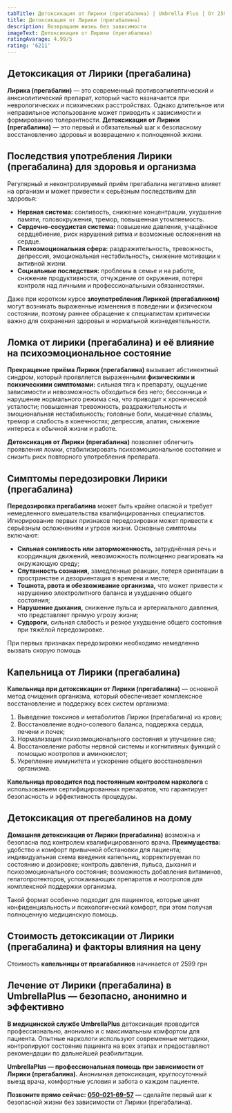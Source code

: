 ```yaml
---
tabTitle: Детоксикация от Лирики (прегабалина) | Umbrella Plus | От 2599 грн
title: Детоксикация от Лирики (прегабалина)
description: Возвращаем жизнь без зависимости
imageText: Детоксикация от Лирики (прегабалина)
ratingAvarage: 4.99/5
rating: '6211'
---
```


## Детоксикация от Лирики (прегабалина)

**Лирика (прегабалин)** — это современный противоэпилептический и анксиолитический препарат, который часто назначается при неврологических и психических расстройствах. Однако длительное или неправильное использование может приводить к зависимости и формированию толерантности. **Детоксикация от Лирики (прегабалина)** — это первый и обязательный шаг к безопасному восстановлению здоровья и возвращению к полноценной жизни.

## Последствия употребления Лирики (прегабалина) для здоровья и организма

Регулярный и неконтролируемый приём прегабалина негативно влияет на организм и может привести к серьёзным последствиям для здоровья:

* **Нервная система:** сонливость, снижение концентрации, ухудшение памяти, головокружения, тремор, повышенная утомляемость.
* **Сердечно-сосудистая система:** повышение давления, учащённое сердцебиение, риск нарушений ритма и возможные осложнения на сердце.
* **Психоэмоциональная сфера:** раздражительность, тревожность, депрессия, эмоциональная нестабильность, снижение мотивации к активной жизни.
* **Социальные последствия:** проблемы в семье и на работе, снижение продуктивности, отчуждение от окружения, потеря контроля над личными и профессиональными обязанностями.

Даже при коротком курсе **злоупотребления Лирикой (прегабалином)** могут возникать выраженные изменения в поведении и физическом состоянии, поэтому раннее обращение к специалистам критически важно для сохранения здоровья и нормальной жизнедеятельности.

## Ломка от лирики (прегабалина) и её влияние на психоэмоциональное состояние

**Прекращение приёма Лирики (прегабалина)** вызывает абстинентный синдром, который проявляется выраженными **физическими и психическими симптомами:** сильная тяга к препарату, ощущение зависимости и невозможность обходиться без него; бессонница и нарушение нормального режима сна, что приводит к хронической усталости; повышенная тревожность, раздражительность и эмоциональная нестабильность; головные боли, мышечные спазмы, тремор и слабость в конечностях; депрессия, апатия, снижение интереса к обычной жизни и работе.

**Детоксикация от Лирики (прегабалина)** позволяет облегчить проявления ломки, стабилизировать психоэмоциональное состояние и снизить риск повторного употребления препарата.

## Симптомы передозировки Лирики (прегабалина)

**Передозировка прегабалина** может быть крайне опасной и требует немедленного вмешательства квалифицированных специалистов. Игнорирование первых признаков передозировки может привести к серьёзным осложнениям и угрозе жизни. Основные симптомы включают:

* **Сильная сонливость или заторможенность,** затруднённая речь и координация движений, невозможность полноценно реагировать на окружающую среду;
* **Спутанность сознания,** замедленные реакции, потеря ориентации в пространстве и дезориентация в времени и месте;
* **Тошнота, рвота и обезвоживание организма,** что может привести к нарушению электролитного баланса и ухудшению общего состояния;
* **Нарушение дыхания,** снижение пульса и артериального давления, что представляет прямую угрозу жизни;
* **Судороги,** сильная слабость и резкое ухудшение общего состояния при тяжёлой передозировке.

При первых признаках передозировки необходимо немедленно вызвать скорую помощь

## Капельница от Лирики (прегабалина)

**Капельница при детоксикации от Лирики (прегабалина)** — основной метод очищения организма, который обеспечивает комплексное восстановление и поддержку всех систем организма:

1. Выведение токсинов и метаболитов Лирики (прегабалина) из крови;
2. Восстановление водно-солевого баланса, поддержка сердца, печени и почек;
3. Нормализация психоэмоционального состояния и улучшение сна;
4. Восстановление работы нервной системы и когнитивных функций с помощью ноотропов и аминокислот;
5. Укрепление иммунитета и ускорение общего восстановления организма.

**Капельница проводится под постоянным контролем нарколога** с использованием сертифицированных препаратов, что гарантирует безопасность и эффективность процедуры.

## Детоксикация от прегебалинов на дому

**Домашняя детоксикация от Лирики (прегабалина)** возможна и безопасна под контролем квалифицированного врача. **Преимущества:** удобство и комфорт привычной обстановки для пациента; индивидуальная схема введения капельниц, корректируемая по состоянию и дозировке; контроль давления, пульса, дыхания и психоэмоционального состояния; возможность добавления витаминов, гепатопротекторов, успокаивающих препаратов и ноотропов для комплексной поддержки организма.

Такой формат особенно подходит для пациентов, которые ценят конфиденциальность и психологический комфорт, при этом получая полноценную медицинскую помощь.

## Стоимость детоксикации от Лирики (прегабалина) и факторы влияния на цену

Стоимость **капельницы от преагабалинов** начинается от 2599 грн

## Лечение от Лирики (прегабалина) в UmbrellaPlus — безопасно, анонимно и эффективно

**В медицинской службе UmbrellaPlus** детоксикация проводится профессионально, анонимно и с максимальным комфортом для пациента. Опытные наркологи используют современные методики, контролируют состояние пациента на всех этапах и предоставляют рекомендации по дальнейшей реабилитации.

**UmbrellaPlus — профессиональная помощь при зависимости от Лирики (прегабалина).** Анонимная детоксикация, круглосуточный выезд врача, комфортные условия и забота о каждом пациенте. 

**Позвоните прямо сейчас:** **[050-021-69-57](tel:0500216957)** — сделайте первый шаг к безопасной жизни без зависимости от Лирики (прегабалина).
